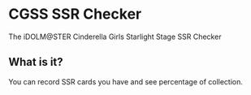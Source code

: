 # CGSS SSR Checker

The iDOLM@STER Cinderella Girls Starlight Stage SSR Checker

## What is it?

You can record SSR cards you have and see percentage of collection.
